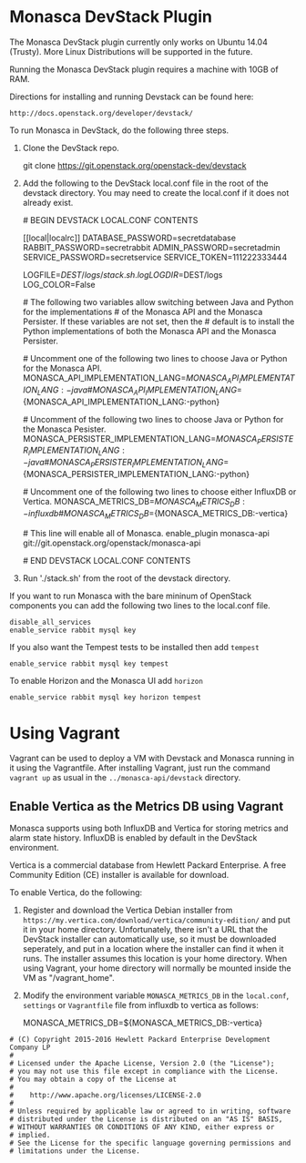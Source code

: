 # Monasca DevStack Plugin

The Monasca DevStack plugin currently only works on Ubuntu 14.04 (Trusty).
More Linux Distributions will be supported in the future.

Running the Monasca DevStack plugin requires a machine with 10GB of RAM.

Directions for installing and running Devstack can be found here:

    http://docs.openstack.org/developer/devstack/

To run Monasca in DevStack, do the following three steps.

1. Clone the DevStack repo.

    git clone https://git.openstack.org/openstack-dev/devstack

2. Add the following to the DevStack local.conf file in the root of the devstack directory. You may
   need to create the local.conf if it does not already exist.

    \# BEGIN DEVSTACK LOCAL.CONF CONTENTS

    [[local|localrc]]
    DATABASE_PASSWORD=secretdatabase
    RABBIT_PASSWORD=secretrabbit
    ADMIN_PASSWORD=secretadmin
    SERVICE_PASSWORD=secretservice
    SERVICE_TOKEN=111222333444

    LOGFILE=$DEST/logs/stack.sh.log
    LOGDIR=$DEST/logs
    LOG_COLOR=False

    \# The following two variables allow switching between Java and Python for the implementations
    \# of the Monasca API and the Monasca Persister. If these variables are not set, then the
    \# default is to install the Python implementations of both the Monasca API and the Monasca Persister.

    \# Uncomment one of the following two lines to choose Java or Python for the Monasca API.
    MONASCA_API_IMPLEMENTATION_LANG=${MONASCA_API_IMPLEMENTATION_LANG:-java}
    \# MONASCA_API_IMPLEMENTATION_LANG=${MONASCA_API_IMPLEMENTATION_LANG:-python}

    \# Uncomment of the following two lines to choose Java or Python for the Monasca Pesister.
    MONASCA_PERSISTER_IMPLEMENTATION_LANG=${MONASCA_PERSISTER_IMPLEMENTATION_LANG:-java}
    \# MONASCA_PERSISTER_IMPLEMENTATION_LANG=${MONASCA_PERSISTER_IMPLEMENTATION_LANG:-python}

    \# Uncomment one of the following two lines to choose either InfluxDB or Vertica.
    MONASCA_METRICS_DB=${MONASCA_METRICS_DB:-influxdb}
    \# MONASCA_METRICS_DB=${MONASCA_METRICS_DB:-vertica}

    \# This line will enable all of Monasca.
    enable_plugin monasca-api git://git.openstack.org/openstack/monasca-api

    \# END DEVSTACK LOCAL.CONF CONTENTS

3.   Run './stack.sh' from the root of the devstack directory.

If you want to run Monasca with the bare mininum of OpenStack components
you can add the following two lines to the local.conf file.

    disable_all_services
    enable_service rabbit mysql key

If you also want the Tempest tests to be installed then add `tempest`

    enable_service rabbit mysql key tempest

To enable Horizon and the Monasca UI add `horizon`

    enable_service rabbit mysql key horizon tempest

# Using Vagrant

Vagrant can be used to deploy a VM with Devstack and Monasca running in it using the Vagrantfile. After installing Vagrant, just run the command `vagrant up` as usual in the `../monasca-api/devstack` directory.

## Enable Vertica as the Metrics DB using Vagrant

Monasca supports using both InfluxDB and Vertica for storing metrics and alarm state history.
InfluxDB is enabled by default in the DevStack environment.

Vertica is a commercial database from Hewlett Packard Enterprise.
A free Community Edition (CE) installer is available for download.

To enable Vertica, do the following:

1. Register and download the Vertica Debian installer from `https://my.vertica.com/download/vertica/community-edition/` and put it in your home directory.
Unfortunately, there isn't a URL that the DevStack installer can automatically use, so it must be downloaded seperately, and put in a location where the installer can find it when it runs.
The installer assumes this location is your home directory.
When using Vagrant, your home directory will normally be mounted inside the VM as "/vagrant_home". 

2. Modify the environment variable `MONASCA_METRICS_DB` in the `local.conf`, `settings` or `Vagrantfile` file from influxdb to vertica as follows:

    MONASCA_METRICS_DB=${MONASCA_METRICS_DB:-vertica}

```
# (C) Copyright 2015-2016 Hewlett Packard Enterprise Development Company LP
#
# Licensed under the Apache License, Version 2.0 (the "License");
# you may not use this file except in compliance with the License.
# You may obtain a copy of the License at
#
#    http://www.apache.org/licenses/LICENSE-2.0
#
# Unless required by applicable law or agreed to in writing, software
# distributed under the License is distributed on an "AS IS" BASIS,
# WITHOUT WARRANTIES OR CONDITIONS OF ANY KIND, either express or
# implied.
# See the License for the specific language governing permissions and
# limitations under the License.
```
